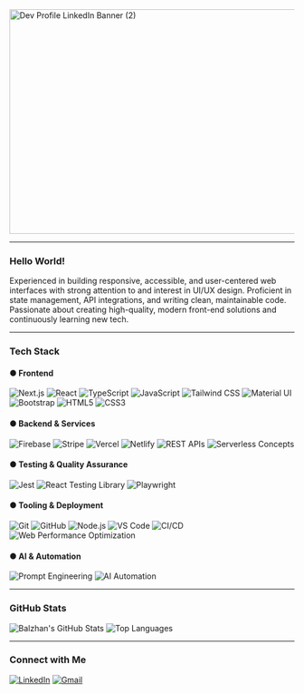 <img width="1584" height="396" alt="Dev Profile LinkedIn Banner (2)" src="https://github.com/user-attachments/assets/3ad09ce3-ca0f-4dd2-a23c-3671023ee28b" />

---
### Hello World!
<p>Experienced in building responsive, accessible, and user-centered web interfaces with strong attention to and interest in UI/UX design. Proficient in state management, API integrations, and writing clean, maintainable code. Passionate about creating high-quality, modern front-end solutions and continuously learning new tech.
</p>

---

### Tech Stack
<h4> ● Frontend</h4>
<p align="left">
  <img src="https://img.shields.io/badge/Next.js-000000?logo=nextdotjs&logoColor=white&style=flat-square" alt="Next.js" />
  <img src="https://img.shields.io/badge/React-20232A?logo=react&logoColor=61dafb&style=flat-square" alt="React" />
  <img src="https://img.shields.io/badge/TypeScript-007ACC?logo=typescript&logoColor=white&style=flat-square" alt="TypeScript" />
  <img src="https://img.shields.io/badge/JavaScript-F7DF1E?logo=javascript&logoColor=black&style=flat-square" alt="JavaScript" />
  <img src="https://img.shields.io/badge/Tailwind%20CSS-38B2AC?logo=tailwindcss&logoColor=white&style=flat-square" alt="Tailwind CSS" />
  <img src="https://img.shields.io/badge/Material%20UI-007FFF?logo=mui&logoColor=white&style=flat-square" alt="Material UI" />
  <img src="https://img.shields.io/badge/Bootstrap-563D7C?logo=bootstrap&logoColor=white&style=flat-square" alt="Bootstrap" />
  <img src="https://img.shields.io/badge/HTML5-E34F26?logo=html5&logoColor=white&style=flat-square" alt="HTML5" />
  <img src="https://img.shields.io/badge/CSS3-1572B6?logo=css3&logoColor=white&style=flat-square" alt="CSS3" />
</p>

<h4> ● Backend & Services</h4>
<p align="left">
  <img src="https://img.shields.io/badge/Firebase-FFCA28?logo=firebase&logoColor=black&style=flat-square" alt="Firebase" />
  <img src="https://img.shields.io/badge/Stripe-635BFF?logo=stripe&logoColor=white&style=flat-square" alt="Stripe" />
  <img src="https://img.shields.io/badge/Vercel-000000?logo=vercel&logoColor=white&style=flat-square" alt="Vercel" />
  <img src="https://img.shields.io/badge/Netlify-00C7B7?logo=netlify&logoColor=white&style=flat-square" alt="Netlify" />
  <img src="https://img.shields.io/badge/REST%20APIs-02569B?style=flat-square" alt="REST APIs" />
  <img src="https://img.shields.io/badge/Serverless%20Concepts-2E7D32?style=flat-square&logo=serverless&logoColor=white" alt="Serverless Concepts" />
</p>

<h4> ● Testing & Quality Assurance</h4>
<p align="left">
  <img src="https://img.shields.io/badge/Jest-C21325?logo=jest&logoColor=white&style=flat-square" alt="Jest" />
  <img src="https://img.shields.io/badge/React%20Testing%20Library-E33332?logo=testing-library&logoColor=white&style=flat-square" alt="React Testing Library" />
  <img src="https://img.shields.io/badge/Playwright-2EAD33?logo=playwright&logoColor=white&style=flat-square" alt="Playwright" />
</p>

<h4> ● Tooling & Deployment</h4>
<p align="left">
  <img src="https://img.shields.io/badge/Git-F05032?logo=git&logoColor=white&style=flat-square" alt="Git" />
  <img src="https://img.shields.io/badge/GitHub-181717?logo=github&logoColor=white&style=flat-square" alt="GitHub" />
  <img src="https://img.shields.io/badge/Node.js-339933?logo=nodedotjs&logoColor=white&style=flat-square" alt="Node.js" />
  <img src="https://img.shields.io/badge/VS%20Code-0078D4?logo=visualstudiocode&logoColor=white&style=flat-square" alt="VS Code" />
  <img src="https://img.shields.io/badge/CI%2FCD-4A154B?style=flat-square&logo=githubactions&logoColor=white" alt="CI/CD" />
  <img src="https://img.shields.io/badge/Web%20Performance%20Optimization-FFA500?style=flat-square" alt="Web Performance Optimization" />
</p>

<h4> ● AI & Automation</h4>
<p align="left">
  <img src="https://img.shields.io/badge/Prompt%20Engineering-8A2BE2?style=flat-square" alt="Prompt Engineering" />
  <img src="https://img.shields.io/badge/AI%20Automation-1F1F1F?style=flat-square" alt="AI Automation" />
</p>



---

### GitHub Stats

<p align="left">
  <img src="https://github-readme-stats.vercel.app/api?username=balzhan-kanatbek&show_icons=true&hide_title=true&count_private=true&" alt="Balzhan's GitHub Stats" />
  <img src="https://github-readme-stats.vercel.app/api/top-langs/?username=balzhan-kanatbek&layout=compact" alt="Top Languages" />
</p>



---

### Connect with Me

[![LinkedIn](https://img.shields.io/badge/LinkedIn-blue?logo=linkedin&logoColor=white&style=flat-square)](https://www.linkedin.com/in/balzhan-kanatbek)
[![Gmail](https://img.shields.io/badge/Gmail-D14836?logo=gmail&logoColor=white&style=flat-square)](mailto:balzhan.kanatbekk@gmail.com)



